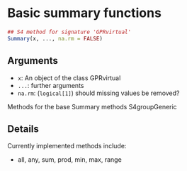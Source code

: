 # Basic summary functions

```r
## S4 method for signature 'GPRvirtual'
Summary(x, ..., na.rm = FALSE)
```

## Arguments

- `x`: An object of the class GPRvirtual
- `...`: further arguments
- `na.rm`: (`logical[1]`) should missing values be removed?

Methods for the base Summary methods S4groupGeneric

## Details

Currently implemented methods include:

 * all, any, sum, prod, min, max, range